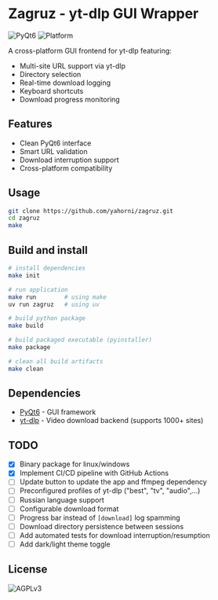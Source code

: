 # Zagruz - yt-dlp GUI Wrapper

![PyQt6](https://img.shields.io/badge/PyQt6-41CD52?logo=qt&logoColor=white)
![Platform](https://img.shields.io/badge/platform-Windows%20|%20Linux-lightgrey)

A cross-platform GUI frontend for yt-dlp featuring:

- Multi-site URL support via yt-dlp
- Directory selection
- Real-time download logging
- Keyboard shortcuts
- Download progress monitoring

## Features

- Clean PyQt6 interface
- Smart URL validation
- Download interruption support
- Cross-platform compatibility

## Usage

```bash
git clone https://github.com/yahorni/zagruz.git
cd zagruz
make
```

## Build and install

```bash
# install dependencies
make init

# run application
make run        # using make
uv run zagruz   # using uv

# build python package
make build

# build packaged executable (pyinstaller)
make package

# clean all build artifacts
make clean
```

## Dependencies

- [PyQt6](https://www.riverbankcomputing.com/software/pyqt/) - GUI framework
- [yt-dlp](https://github.com/yt-dlp/yt-dlp) - Video download backend (supports 1000+ sites)

## TODO

- [x] Binary package for linux/windows
- [x] Implement CI/CD pipeline with GitHub Actions
- [ ] Update button to update the app and ffmpeg dependency
- [ ] Preconfigured profiles of yt-dlp ("best", "tv", "audio",...)
- [ ] Russian language support
- [ ] Configurable download format
- [ ] Progress bar instead of `[download]` log spamming
- [ ] Download directory persistence between sessions
- [ ] Add automated tests for download interruption/resumption
- [ ] Add dark/light theme toggle

## License

![AGPLv3](https://img.shields.io/badge/License-AGPL%20v3-blue.svg)

